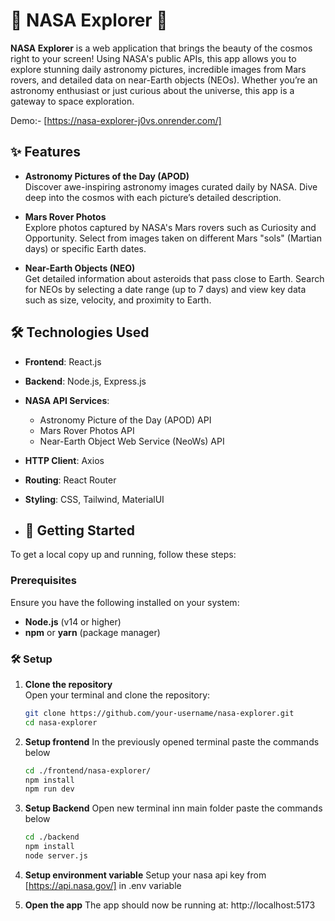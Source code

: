 # 🌌 NASA Explorer 🌌

**NASA Explorer** is a web application that brings the beauty of the cosmos right to your screen! Using NASA's public APIs, this app allows you to explore stunning daily astronomy pictures, incredible images from Mars rovers, and detailed data on near-Earth objects (NEOs). Whether you’re an astronomy enthusiast or just curious about the universe, this app is a gateway to space exploration.

Demo:- [https://nasa-explorer-j0vs.onrender.com/]

## ✨ Features

- **Astronomy Pictures of the Day (APOD)**  
  Discover awe-inspiring astronomy images curated daily by NASA. Dive deep into the cosmos with each picture’s detailed description.

- **Mars Rover Photos**  
  Explore photos captured by NASA's Mars rovers such as Curiosity and Opportunity. Select from images taken on different Mars "sols" (Martian days) or specific Earth dates.

- **Near-Earth Objects (NEO)**  
  Get detailed information about asteroids that pass close to Earth. Search for NEOs by selecting a date range (up to 7 days) and view key data such as size, velocity, and proximity to Earth.

## 🛠 Technologies Used

- **Frontend**: React.js
- **Backend**: Node.js, Express.js
- **NASA API Services**:  
  - Astronomy Picture of the Day (APOD) API
  - Mars Rover Photos API
  - Near-Earth Object Web Service (NeoWs) API
- **HTTP Client**: Axios
- **Routing**: React Router
- **Styling**: CSS, Tailwind, MaterialUI

- ## 🚀 Getting Started

To get a local copy up and running, follow these steps:

### Prerequisites

Ensure you have the following installed on your system:

- **Node.js** (v14 or higher)
- **npm** or **yarn** (package manager)

### 🛠 Setup

1. **Clone the repository**  
   Open your terminal and clone the repository:

   ```bash
   git clone https://github.com/your-username/nasa-explorer.git
   cd nasa-explorer
   
2. **Setup frontend**
     In the previously opened terminal paste the commands below
    ```bash
    cd ./frontend/nasa-explorer/
    npm install
    npm run dev
    
3. **Setup Backend**
   Open new terminal inn main folder paste the commands below
    ```bash
    cd ./backend
    npm install
    node server.js
    
4. **Setup environment variable**
    Setup your nasa api key from [https://api.nasa.gov/] in .env variable

5. **Open the app**
   The app should now be running at:
   http://localhost:5173


   
